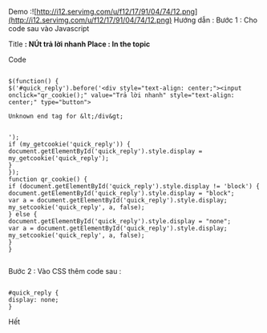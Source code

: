 Demo :![http://i12.servimg.com/u/f12/17/91/04/74/12.png](http://i12.servimg.com/u/f12/17/91/04/74/12.png)
Hướng dẫn :
Bước 1 :
Cho code sau vào Javascript

Title **: NÚt trả lời nhanh
Place : In the topic**

Code

```

$(function() {
$('#quick_reply').before('<div style="text-align: center;"><input onclick="qr_cookie();" value="Trả lời nhanh" style="text-align: center;" type="button">

Unknown end tag for &lt;/div&gt;


');
if (my_getcookie('quick_reply')) {
document.getElementById('quick_reply').style.display = my_getcookie('quick_reply');
}
});
function qr_cookie() {
if (document.getElementById('quick_reply').style.display != 'block') {
document.getElementById('quick_reply').style.display = "block";
var a = document.getElementById('quick_reply').style.display;
my_setcookie('quick_reply', a, false);
} else {
document.getElementById('quick_reply').style.display = "none";
var a = document.getElementById('quick_reply').style.display;
my_setcookie('quick_reply', a, false);
}
}


```
Bước 2 : Vào CSS thêm code sau :

```

#quick_reply {
display: none;
}
```


Hết